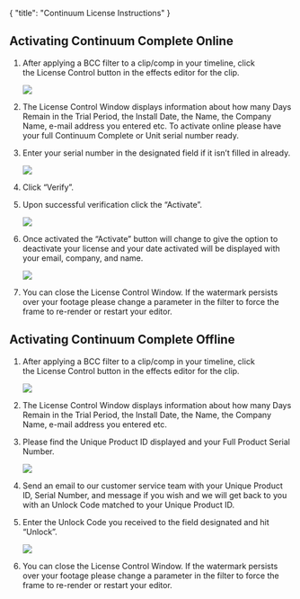 {
   "title": "Continuum License Instructions"
}

## Activating Continuum Complete Online

  1. After applying a BCC filter to a clip/comp in your timeline, click the License Control button in the effects editor for the clip.

     <img src="https://d1rz3ijuaj8bbs.cloudfront.net/wp-content/uploads/2015/04/14233102/linense-1.png">

  2. The License Control Window displays information about how many Days Remain in the Trial Period, the Install Date, the Name, the Company Name, e-mail address you entered etc. To activate online please have your full Continuum Complete or Unit serial number ready.

  3. Enter your serial number in the designated field if it isn’t filled in already.

     <img src="https://d1rz3ijuaj8bbs.cloudfront.net/wp-content/uploads/2015/04/14233102/linense-2.png">

  4. Click “Verify”.

  5. Upon successful verification click the “Activate”.

     <img src="https://d1rz3ijuaj8bbs.cloudfront.net/wp-content/uploads/2015/04/14233102/linense-3.png">

  6. Once activated the “Activate” button will change to give the option to deactivate your license and your date activated will be displayed with your email, company, and name.

     <img src="https://d1rz3ijuaj8bbs.cloudfront.net/wp-content/uploads/2015/04/14233102/linense-4.png">

  7. You can close the License Control Window. If the watermark persists over your footage please change a parameter in the filter to force the frame to re-render or restart your editor.

## Activating Continuum Complete Offline

  1. After applying a BCC filter to a clip/comp in your timeline, click the License Control button in the effects editor for the clip.

     <img src="https://d1rz3ijuaj8bbs.cloudfront.net/wp-content/uploads/2015/04/14233102/linense-1.png">

  2. The License Control Window displays information about how many Days Remain in the Trial Period, the Install Date, the Name, the Company Name, e-mail address you entered etc.

  3. Please find the Unique Product ID displayed and your Full Product Serial Number.

     <img src="https://d1rz3ijuaj8bbs.cloudfront.net/wp-content/uploads/2015/04/14233102/linense-5.png">

  4. Send an email to our customer service team with your Unique Product ID, Serial Number, and message if you wish and we will get back to you with an Unlock Code matched to your Unique Product ID.

  5. Enter the Unlock Code you received to the field designated and hit “Unlock”.

     <img src="https://d1rz3ijuaj8bbs.cloudfront.net/wp-content/uploads/2015/04/14233102/linense-6.png">

  6. You can close the License Control Window. If the watermark persists over your footage please change a parameter in the filter to force the frame to re-render or restart your editor.
